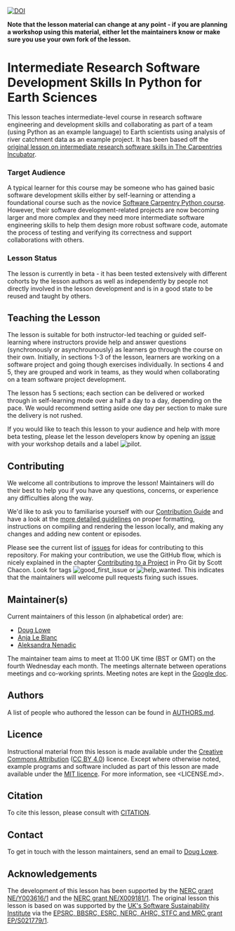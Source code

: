 [![DOI](https://zenodo.org/badge/257930838.svg)](https://zenodo.org/badge/latestdoi/257930838)

**Note that the lesson material can change at any point - if you are planning a workshop using this material,
either let the maintainers know or make sure you use your own fork of the lesson.**

# Intermediate Research Software Development Skills In Python for Earth Sciences

This lesson teaches intermediate-level course in research software engineering and development skills and collaborating as part of a
team (using Python as an example language) to Earth scientists using analysis of river catchment data as an example project. It has been
based off the [original lesson on intermediate research software skills in The Carpentries Incubator](https://github.com/carpentries-incubator/python-intermediate-inflammation).

### Target Audience

A typical learner for this course may be someone who has gained basic software development skills either by
self-learning or attending a foundational course such as the novice [Software Carpentry Python course][swc-lessons].
However, their software
development-related projects are now becoming larger and more complex and they need more
intermediate software engineering skills to help them design more robust software code,
automate the process of testing and verifying its correctness and support collaborations with others.

### Lesson Status

The lesson is currently in beta - it has been tested extensively with
different cohorts by the lesson authors as well as independently by people not directly involved in the lesson development
and is in a good state to be reused and taught by others.

## Teaching the Lesson

The lesson is suitable for both instructor-led teaching or guided self-learning where instructors provide help
and answer questions (synchronously or asynchrounously) as learners go through the course on their own.
Initially, in sections 1-3 of the lesson,
learners are working on a software project and going though exercises individually.
In sections 4 and 5, they are grouped and work in teams,
as they would when collaborating on a team software project development.

The lesson has 5 sections;
each section can be delivered or worked through in self-learning mode over a half a day to a day,
depending on the pace.
We would recommend setting aside one day per section to make sure the delivery is not rushed.

If you would like to teach this lesson to your audience and help with more beta testing,
please let the lesson developers know by opening an [issue](https://github.com/carpentries-incubator/python-intermediate-development-earth-sciences/issues/new?assignees=&labels=pilot&template=lesson-pilot-issue-template.md&title=) with your workshop details and a
label ![pilot](https://shields.io/badge/-pilot-31E930).

## Contributing

We welcome all contributions to improve the lesson! Maintainers will do their best to help you if you have any
questions, concerns, or experience any difficulties along the way.

We'd like to ask you to familiarise yourself with our [Contribution Guide](CONTRIBUTING.md) and have a look at
the [more detailed guidelines][lesson-example] on proper formatting, instructions on compiling and rendering the lesson locally, and
making any changes and adding new content or episodes.

Please see the current list of [issues] for ideas for contributing to this
repository. For making your contribution, we use the GitHub flow, which is
nicely explained in the chapter [Contributing to a Project](https://git-scm.com/book/en/v2/GitHub-Contributing-to-a-Project) in Pro Git
by Scott Chacon.
Look for tags ![good\_first\_issue](https://img.shields.io/badge/-good%20first%20issue-blueviolet.svg) or
![help\_wanted](https://img.shields.io/badge/-help%20wanted-green.svg).
This indicates that the maintainers will welcome pull requests fixing such issues.

## Maintainer(s)

Current maintainers of this lesson (in alphabetical order) are:

- [Doug Lowe][doug-lowe]
- [Anja Le Blanc](https://github.com/AnjaLeBlanc)
- [Aleksandra Nenadic](https://github.com/anenadic)

The maintainer team aims to meet at 11:00 UK time (BST or GMT) on the fourth Wednesday each month. The meetings alternate between operations meetings and co-working sprints.
Meeting notes are kept in the [Google doc](https://docs.google.com/document/d/1-SvoY_2GvlQgJnu8zfr6VnU7sev_iWZAIwBUywNSfWE/edit#).

## Authors

A list of people who authored the lesson can be found in [AUTHORS.md](AUTHORS.md).

## Licence

Instructional material from this lesson is made available under the
[Creative Commons Attribution][cc-by-human] ([CC BY 4.0][cc-by-legal]) licence. Except where
otherwise noted, example programs and software included as part of this lesson are made available
under the [MIT licence][mit-license]. For more information, see <LICENSE.md>.

## Citation

To cite this lesson, please consult with [CITATION](CITATION).

## Contact

To get in touch with the lesson maintainers, send an email to [Doug Lowe](mailto:Douglas.Lowe@manchester.ac.uk).

## Acknowledgements

The development of this lesson has been supported by the [NERC grant NE/Y003616/1](https://gotw.nerc.ac.uk/list_full.asp?pcode=NE%2FY003616%2F1&classtype=&cookieConsent=A)
and the [NERC grant NE/X009181/1](https://gotw.nerc.ac.uk/list_full.asp?pcode=NE%2FX009181%2F1).
The original lesson this lesson is based on was supported by the [UK's Software Sustainability Institute][ssi] via the [EPSRC, BBSRC, ESRC, NERC, AHRC, STFC and MRC grant EP/S021779/1](https://gow.epsrc.ukri.org/NGBOViewGrant.aspx?GrantRef=EP/S021779/1).

[swc-lessons]: https://software-carpentry.org/lessons/
[lesson-example]: https://carpentries.github.io/lesson-example
[issues]: ../../issues
[doug-lowe]: https://github.com/douglowe
[cc-by-human]: https://creativecommons.org/licenses/by/4.0/
[cc-by-legal]: https://creativecommons.org/licenses/by/4.0/legalcode
[mit-license]: https://opensource.org/licenses/MIT
[ssi]: https://software.ac.uk/



